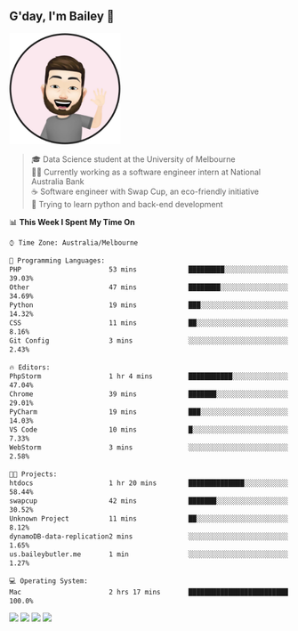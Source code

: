 ## G'day, I'm Bailey 👋

<img src="https://raw.githubusercontent.com/baely/baely/master/image.png" width="200px">

> 🎓 Data Science student at the University of Melbourne <br>
> 👨‍💻 Currently working as a software engineer intern  at National Australia Bank <br>
> ☕️ Software engineer with Swap Cup, an eco-friendly initiative <br>
> 🌱 Trying to learn python and back-end development

<!--START_SECTION:waka-->
📊 **This Week I Spent My Time On** 

```text
⌚︎ Time Zone: Australia/Melbourne

💬 Programming Languages: 
PHP                      53 mins             █████████░░░░░░░░░░░░░░░░   39.03% 
Other                    47 mins             ████████░░░░░░░░░░░░░░░░░   34.69% 
Python                   19 mins             ███░░░░░░░░░░░░░░░░░░░░░░   14.32% 
CSS                      11 mins             ██░░░░░░░░░░░░░░░░░░░░░░░   8.16% 
Git Config               3 mins              ░░░░░░░░░░░░░░░░░░░░░░░░░   2.43%

🔥 Editors: 
PhpStorm                 1 hr 4 mins         ███████████░░░░░░░░░░░░░░   47.04% 
Chrome                   39 mins             ███████░░░░░░░░░░░░░░░░░░   29.01% 
PyCharm                  19 mins             ███░░░░░░░░░░░░░░░░░░░░░░   14.03% 
VS Code                  10 mins             █░░░░░░░░░░░░░░░░░░░░░░░░   7.33% 
WebStorm                 3 mins              ░░░░░░░░░░░░░░░░░░░░░░░░░   2.58%

🐱‍💻 Projects: 
htdocs                   1 hr 20 mins        ██████████████░░░░░░░░░░░   58.44% 
swapcup                  42 mins             ███████░░░░░░░░░░░░░░░░░░   30.52% 
Unknown Project          11 mins             ██░░░░░░░░░░░░░░░░░░░░░░░   8.12% 
dynamoDB-data-replication2 mins              ░░░░░░░░░░░░░░░░░░░░░░░░░   1.65% 
us.baileybutler.me       1 min               ░░░░░░░░░░░░░░░░░░░░░░░░░   1.27%

💻 Operating System: 
Mac                      2 hrs 17 mins       █████████████████████████   100.0%

```


<!--END_SECTION:waka-->

[<img height="40px" src="https://img.icons8.com/ios-filled/2x/linkedin.png">](https://linkedin.com/in/baileybutler1)
[<img height="40px" src="https://img.icons8.com/ios-filled/2x/github.png">](https://github.com/baely)
[<img height="40px" src="https://img.icons8.com/ios-filled/2x/salesforce.png">](https://trailblazer.me/id/baileybutler)
[<img height="40px" src="https://img.icons8.com/ios-filled/2x/instagram.png">](https://instagram.com/bae1y)
